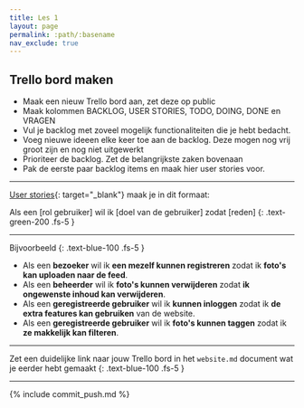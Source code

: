 ```yaml
---
title: Les 1
layout: page
permalink: :path/:basename
nav_exclude: true
---
```


## Trello bord maken 

- Maak een nieuw Trello bord aan, zet deze op public
- Maak kolommen BACKLOG, USER STORIES, TODO, DOING, DONE en VRAGEN
- Vul je backlog met zoveel mogelijk functionaliteiten die je hebt bedacht.
- Voeg nieuwe ideeen elke keer toe aan de backlog. Deze mogen nog vrij groot zijn en nog niet uitgewerkt
- Prioriteer de backlog. Zet de belangrijkste zaken bovenaan
- Pak de eerste paar backlog items en maak hier user stories voor.

---

[User stories](https://agilescrumgroup.nl/wat-is-een-user-story/){: target="_blank"} maak je in dit formaat:

Als een [rol gebruiker] wil ik [doel van de gebruiker] zodat [reden]
{: .text-green-200 .fs-5 }

---

Bijvoorbeeld
{: .text-blue-100 .fs-5 }

- Als een **bezoeker** wil ik **een mezelf kunnen registreren** zodat ik **foto's kan uploaden naar de feed**.
- Als een **beheerder** wil ik **foto's kunnen verwijderen** zodat **ik ongewenste inhoud kan verwijderen**.
- Als een **geregistreerde gebruiker** wil ik **kunnen inloggen** zodat ik **de extra features kan gebruiken** van de website.
- Als een **geregistreerde gebruiker** wil ik **foto's kunnen taggen** zodat ik **ze makkelijk kan filteren**.

---

Zet een duidelijke link naar jouw Trello bord in het `website.md` document wat je eerder hebt gemaakt
{: .text-blue-100 .fs-5 }

---

{% include commit_push.md %}


